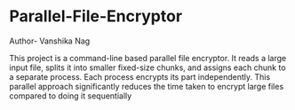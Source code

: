 # Parallel-File-Encryptor
Author- Vanshika Nag

 This project is a command-line based parallel file encryptor. It reads a large input file, splits it into smaller fixed-size
 chunks, and assigns each chunk to a separate process. Each process encrypts its part independently. This parallel
 approach significantly reduces the time taken to encrypt large files compared to doing it sequentially
